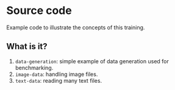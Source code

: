 # Source code

Example code to illustrate the concepts of this training.


## What is it?

1. `data-generation`: simple example of data generation used for benchmarking.
1. `image-data`: handling image files.
1. `text-data`: reading many text files.
